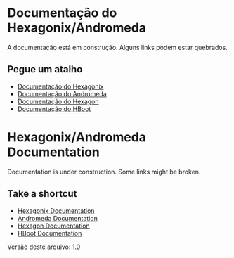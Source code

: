 # Documentação do Hexagonix/Andromeda

A documentação está em construção. Alguns links podem estar quebrados.

## Pegue um atalho

* [Documentação do Hexagonix](https://github.com/hexagonix/Doc/tree/main/Hexagonix/README.md)
* [Documentação do Andromeda](https://github.com/hexagonix/Doc/tree/main/Andromeda/README.md)
* [Documentação do Hexagon](https://github.com/hexagonix/Doc/tree/main/Hexagon/README.md)
* [Documentação do HBoot](https://github.com/hexagonix/Doc/tree/main/HBoot/README.md) 

<!-- Documentação im inglês -->

# Hexagonix/Andromeda Documentation

Documentation is under construction. Some links might be broken.

## Take a shortcut

* [Hexagonix Documentation](https://github.com/hexagonix/Doc/tree/main/Hexagonix/README.en.md)
* [Andromeda Documentation](https://github.com/hexagonix/Doc/tree/main/Andromeda/README.en.md)
* [Hexagon Documentation](https://github.com/hexagonix/Doc/tree/main/Hexagon/README.en.md)
* [HBoot Documentation](https://github.com/hexagonix/Doc/tree/main/HBoot/README.en.md)

Versão deste arquivo: 1.0